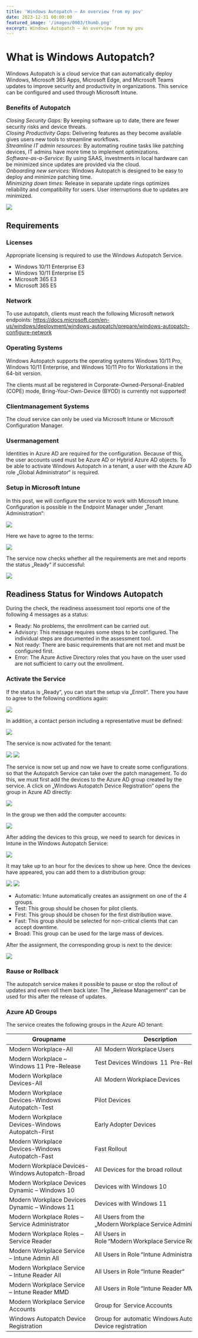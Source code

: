 ```yaml
---
title: 'Windows Autopatch – An overview from my pov'
date: 2023-12-31 00:00:00
featured_image: '/images/0003/thumb.png'
excerpt: Windows Autopatch – An overview from my pov
---
```


# What is Windows Autopatch?

Windows Autopatch is a cloud service that can automatically deploy Windows, Microsoft 365 Apps, Microsoft Edge, and Microsoft Teams updates to improve security and productivity in organizations. This service can be configured and used through Microsoft Intune.

### Benefits of Autopatch
_Closing Security Gaps:_ By keeping software up to date, there are fewer security risks and device threats.<br>
_Closing Productivity Gaps:_ Delivering features as they become available gives users new tools to streamline workflows.<br>
_Streamline IT admin resources:_ By automating routine tasks like patching devices, IT admins have more time to implement optimizations.<br>
_Software-as-a-Service:_ By using SAAS, investments in local hardware can be minimized since updates are provided via the cloud.<br>
_Onboarding new services:_ Windows Autopatch is designed to be easy to deploy and minimize patching time.<br>
_Minimizing down times:_ Release in separate update rings optimizes reliability and compatibility for users. User interruptions due to updates are minimized.

![](/images/0003/1.png)

## Requirements

### Licenses
Appropriate licensing is required to use the Windows Autopatch Service.

- Windows 10/11 Enterprise E3
- Windows 10/11 Enterprise E5
- Microsoft 365 E3
- Microsoft 365 E5

### Network
To use autopatch, clients must reach the following Microsoft network endpoints: https://docs.microsoft.com/en-us/windows/deployment/windows-autopatch/prepare/windows-autopatch-configure-network

### Operating Systems
Windows Autopatch supports the operating systems Windows 10/11 Pro, Windows 10/11 Enterprise, and Windows 10/11 Pro for Workstations in the 64-bit version.

The clients must all be registered in Corporate-Owned-Personal-Enabled (COPE) mode, Bring-Your-Own-Device (BYOD) is currently not supported!

### Clientmanagement Systems
The cloud service can only be used via Microsoft Intune or Microsoft Configuration Manager.

### Usermanagement
Identities in Azure AD are required for the configuration. Because of this, the user accounts used must be Azure AD or Hybrid Azure AD objects. To be able to activate Windows Autopatch in a tenant, a user with the Azure AD role „Global Administrator“ is required.

### Setup in Microsoft Intune
In this post, we will configure the service to work with Microsoft Intune. Configuration is possible in the Endpoint Manager under „Tenant Administration“:

![](/images/0003/2.png)

Here we have to agree to the terms:

![](/images/0003/3.png)

The service now checks whether all the requirements are met and reports the status „Ready“ if successful:

![](/images/0003/4.png)

## Readiness Status for Windows Autopatch
During the check, the readiness assessment tool reports one of the following 4 messages as a status:

- Ready: No problems, the enrollment can be carried out.
- Advisory: This message requires some steps to be configured. The individual steps are documented in the assessment tool.
- Not ready: There are basic requirements that are not met and must be configured first.
- Error: The Azure Active Directory roles that you have on the user used are not sufficient to carry out the enrollment.

### Activate the Service
If the status is „Ready“, you can start the setup via „Enroll“. There you have to agree to the following conditions again:

![](/images/0003/5.png)

In addition, a contact person including a representative must be defined:

![](/images/0003/6.png)

The service is now activated for the tenant:

![](/images/0003/7.png)
![](/images/0003/8.png)

The service is now set up and now we have to create some configurations so that the Autopatch Service can take over the patch management. To do this, we must first add the devices to the Azure AD group created by the service. A click on „Windows Autopatch Device Registration“ opens the group in Azure AD directly:

![](/images/0003/9.png)

In the group we then add the computer accounts:

![](/images/0003/10.png)

After adding the devices to this group, we need to search for devices in Intune in the Windows Autopatch Service:

![](/images/0003/11.png)

It may take up to an hour for the devices to show up here. Once the devices have appeared, you can add them to a distribution group:

![](/images/0003/12.png)
![](/images/0003/13.png)

- Automatic: Intune automatically creates an assignment on one of the 4 groups.
- Test: This group should be chosen for pilot clients.
- First: This group should be chosen for the first distribution wave.
- Fast: This group should be selected for non-critical clients that can accept downtime.
- Broad: This group can be used for the large mass of devices.

After the assignment, the corresponding group is next to the device:

![](/images/0003/14.png)

### Rause or Rollback
The autopatch service makes it possible to pause or stop the rollout of updates and even roll them back later. The „Release Management“ can be used for this after the release of updates.

### Azure AD Groups
The service creates the following groups in the Azure AD tenant:

|Groupname|Description|
|---|---|
|Modern Workplace-All|All  Modern Workplace Users|
|Modern Workplace – Windows 11 Pre-Release|Test Devices	Windows  11  Pre-Releases|
|Modern Workplace Devices-All|All  Modern Workplace Devices|
|Modern Workplace Devices-Windows Autopatch-Test|Pilot Devices|
|Modern Workplace Devices-Windows Autopatch-First|Early Adopter Devices|
|Modern Workplace Devices-Windows Autopatch-Fast|Fast Rollout|
|Modern Workplace Devices-Windows Autopatch-Broad|All Devices for the broad rollout|
|Modern Workplace Devices Dynamic – Windows 10|Devices with Windows 10|
|Modern Workplace Devices Dynamic – Windows 11|Devices with Windows 11|
|Modern Workplace Roles – Service Administrator|All Users from the „Modern Workplace Service Administrator" Role|
|Modern Workplace Roles – Service Reader|All Users in Role “Modern Workplace Service Reader Role“|
|Modern Workplace Service – Intune Admin All|All Users in Role “Intune Administrator“|
|Modern Workplace Service – Intune Reader All|All Users in Role “Intune Reader“|
|Modern Workplace Service – Intune Reader MMD|All Users in Role “Intune Reader MMD“|
|Modern Workplace Service Accounts|Group for  Service Accounts|
Windows Autopatch Device Registration|Group for  automatic Windows Autopatch Device registration|